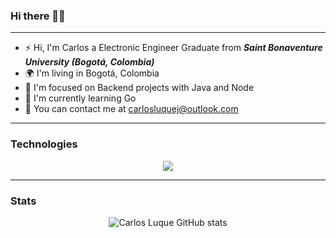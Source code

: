 ### Hi there 👋🏻

---

* ⚡ Hi, I'm Carlos a Electronic Engineer Graduate from ***Saint Bonaventure University (Bogotá, Colombia)***
* 🌍 I'm living in Bogotá, Colombia
* 🌱 I'm focused on Backend projects with Java and Node
* 🐹 I'm currently learning Go 
* 📧 You can contact me at [carlosluquej@outlook.com](mailto:carlosluquej@outlook.com)

---

### Technologies

<!--[![My Skills](https://skillicons.dev/icons?i=js,html,css,nodejs,java,spring,go,mysql,sqlite,vscode,idea,linux&perline=3)](https://skillicons.dev)-->

<p align="center">
  <a href="https://skillicons.dev">
    <img src="https://skillicons.dev/icons?i=js,html,css,nodejs,java,spring,go,mysql,sqlite,vscode,idea,linux&perline=6" />
  </a>
</p>

---

### Stats
<div align=center>
  
  ![Carlos Luque GitHub stats](https://github-readme-stats.vercel.app/api?username=carlosluquec&show_icons=true&rank_icon=github&include_all_commits=true&&hide=stars,commits,prs&theme=calm&hide_border=true) 

</div>

